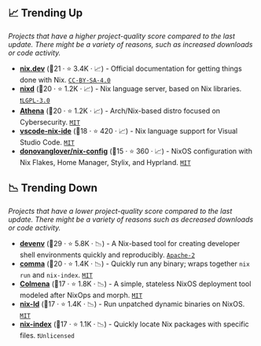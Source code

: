 ## 📈 Trending Up

_Projects that have a higher project-quality score compared to the last update. There might be a variety of reasons, such as increased downloads or code activity._

- <b><a href="https://github.com/NixOS/nix.dev">nix.dev</a></b> (🥇21 ·  ⭐ 3.4K · 📈) - Official documentation for getting things done with Nix. <code><a href="http://bit.ly/3mSooSG">CC-BY-SA-4.0</a></code>
- <b><a href="https://github.com/nix-community/nixd">nixd</a></b> (🥇20 ·  ⭐ 1.2K · 📈) - Nix language server, based on Nix libraries. <code><a href="http://bit.ly/37RvQcA">❗️LGPL-3.0</a></code>
- <b><a href="https://github.com/Athena-OS/athena">Athena</a></b> (🥇20 ·  ⭐ 1.2K · 📈) - Arch/Nix-based distro focused on Cybersecurity. <code><a href="http://bit.ly/34MBwT8">MIT</a></code>
- <b><a href="https://github.com/nix-community/vscode-nix-ide">vscode-nix-ide</a></b> (🥈18 ·  ⭐ 420 · 📈) - Nix language support for Visual Studio Code. <code><a href="http://bit.ly/34MBwT8">MIT</a></code>
- <b><a href="https://github.com/donovanglover/nix-config">donovanglover/nix-config</a></b> (🥉15 ·  ⭐ 360 · 📈) - NixOS configuration with Nix Flakes, Home Manager, Stylix, and Hyprland. <code><a href="http://bit.ly/34MBwT8">MIT</a></code>

## 📉 Trending Down

_Projects that have a lower project-quality score compared to the last update. There might be a variety of reasons such as decreased downloads or code activity._

- <b><a href="https://github.com/cachix/devenv">devenv</a></b> (🥇29 ·  ⭐ 5.8K · 📉) - A Nix-based tool for creating developer shell environments quickly and reproducibly. <code><a href="http://bit.ly/3nYMfla">Apache-2</a></code>
- <b><a href="https://github.com/nix-community/comma">comma</a></b> (🥇20 ·  ⭐ 1.4K · 📉) - Quickly run any binary; wraps together `nix run` and `nix-index`. <code><a href="http://bit.ly/34MBwT8">MIT</a></code>
- <b><a href="https://github.com/zhaofengli/colmena">Colmena</a></b> (🥇17 ·  ⭐ 1.8K · 📉) - A simple, stateless NixOS deployment tool modeled after NixOps and morph. <code><a href="http://bit.ly/34MBwT8">MIT</a></code>
- <b><a href="https://github.com/nix-community/nix-ld">nix-ld</a></b> (🥈17 ·  ⭐ 1.4K · 📉) - Run unpatched dynamic binaries on NixOS. <code><a href="http://bit.ly/34MBwT8">MIT</a></code>
- <b><a href="https://github.com/nix-community/nix-index">nix-index</a></b> (🥈17 ·  ⭐ 1.1K · 📉) - Quickly locate Nix packages with specific files. <code>❗Unlicensed</code>

